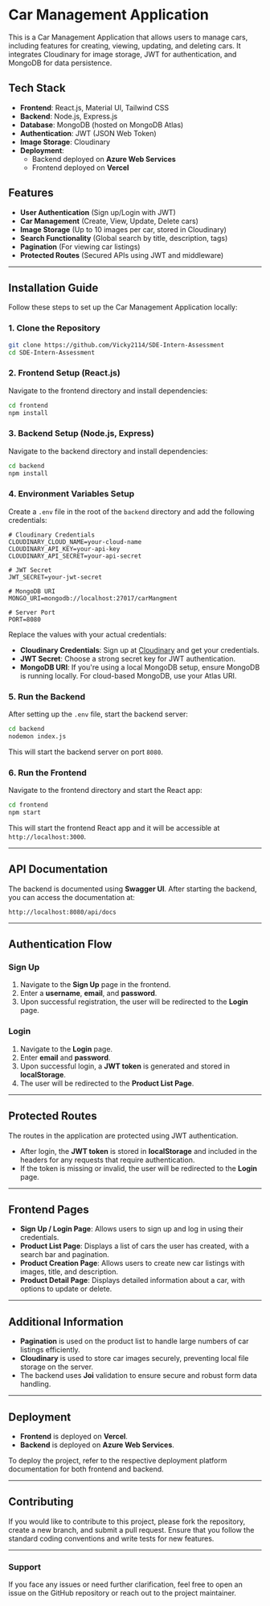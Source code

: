 
# Car Management Application

This is a Car Management Application that allows users to manage cars, including features for creating, viewing, updating, and deleting cars. It integrates Cloudinary for image storage, JWT for authentication, and MongoDB for data persistence.

## **Tech Stack**

- **Frontend**: React.js, Material UI, Tailwind CSS
- **Backend**: Node.js, Express.js
- **Database**: MongoDB (hosted on MongoDB Atlas)
- **Authentication**: JWT (JSON Web Token)
- **Image Storage**: Cloudinary
- **Deployment**: 
  - Backend deployed on **Azure Web Services**
  - Frontend deployed on **Vercel**

## **Features**

- **User Authentication** (Sign up/Login with JWT)
- **Car Management** (Create, View, Update, Delete cars)
- **Image Storage** (Up to 10 images per car, stored in Cloudinary)
- **Search Functionality** (Global search by title, description, tags)
- **Pagination** (For viewing car listings)
- **Protected Routes** (Secured APIs using JWT and middleware)

---

## **Installation Guide**

Follow these steps to set up the Car Management Application locally:

### 1. **Clone the Repository**

```bash
git clone https://github.com/Vicky2114/SDE-Intern-Assessment
cd SDE-Intern-Assessment

```

### 2. **Frontend Setup (React.js)**

Navigate to the frontend directory and install dependencies:

```bash
cd frontend
npm install
```

### 3. **Backend Setup (Node.js, Express)**

Navigate to the backend directory and install dependencies:

```bash
cd backend
npm install
```

### 4. **Environment Variables Setup**

Create a `.env` file in the root of the `backend` directory and add the following credentials:

```env
# Cloudinary Credentials
CLOUDINARY_CLOUD_NAME=your-cloud-name
CLOUDINARY_API_KEY=your-api-key
CLOUDINARY_API_SECRET=your-api-secret

# JWT Secret
JWT_SECRET=your-jwt-secret

# MongoDB URI
MONGO_URI=mongodb://localhost:27017/carMangment

# Server Port
PORT=8080
```

Replace the values with your actual credentials:
- **Cloudinary Credentials**: Sign up at [Cloudinary](https://cloudinary.com) and get your credentials.
- **JWT Secret**: Choose a strong secret key for JWT authentication.
- **MongoDB URI**: If you're using a local MongoDB setup, ensure MongoDB is running locally. For cloud-based MongoDB, use your Atlas URI.
  
### 5. **Run the Backend**

After setting up the `.env` file, start the backend server:

```bash
cd backend
nodemon index.js
```

This will start the backend server on port `8080`.

### 6. **Run the Frontend**

Navigate to the frontend directory and start the React app:

```bash
cd frontend
npm start
```

This will start the frontend React app and it will be accessible at `http://localhost:3000`.

---

## **API Documentation**

The backend is documented using **Swagger UI**. After starting the backend, you can access the documentation at:

```
http://localhost:8080/api/docs
```

---

## **Authentication Flow**

### **Sign Up**

1. Navigate to the **Sign Up** page in the frontend.
2. Enter a **username**, **email**, and **password**.
3. Upon successful registration, the user will be redirected to the **Login** page.

### **Login**

1. Navigate to the **Login** page.
2. Enter **email** and **password**.
3. Upon successful login, a **JWT token** is generated and stored in **localStorage**.
4. The user will be redirected to the **Product List Page**.

---

## **Protected Routes**

The routes in the application are protected using JWT authentication.
- After login, the **JWT token** is stored in **localStorage** and included in the headers for any requests that require authentication.
- If the token is missing or invalid, the user will be redirected to the **Login** page.

---

## **Frontend Pages**

- **Sign Up / Login Page**: Allows users to sign up and log in using their credentials.
- **Product List Page**: Displays a list of cars the user has created, with a search bar and pagination.
- **Product Creation Page**: Allows users to create new car listings with images, title, and description.
- **Product Detail Page**: Displays detailed information about a car, with options to update or delete.

---

## **Additional Information**

- **Pagination** is used on the product list to handle large numbers of car listings efficiently.
- **Cloudinary** is used to store car images securely, preventing local file storage on the server.
- The backend uses **Joi** validation to ensure secure and robust form data handling.

---

## **Deployment**

- **Frontend** is deployed on **Vercel**.
- **Backend** is deployed on **Azure Web Services**.
  
To deploy the project, refer to the respective deployment platform documentation for both frontend and backend.

---

## **Contributing**

If you would like to contribute to this project, please fork the repository, create a new branch, and submit a pull request. Ensure that you follow the standard coding conventions and write tests for new features.

---

### **Support**

If you face any issues or need further clarification, feel free to open an issue on the GitHub repository or reach out to the project maintainer.
